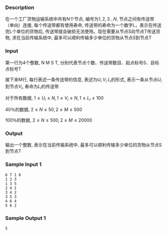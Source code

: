 ### Description

在一个工厂货物运输系统中共有N个节点, 编号为$1,2,3 \dots N,$ 节点之间有传送带（单向）连接, 每个传送带都有使用寿命, 传送带的寿命为一个数字L，表示在传送完L个单位的货物后, 传送带就会破损无法使用。现在需要从节点S向节点T传送货物, 求在当前传输系统中, 最多可以顺利传输多少单位的货物从节点S到节点T



### Input

第一行为4个整数,  N M S T, 分别代表节点个数、传送带数目、起点标号S、目标点标号T

接下来M行, 每行表述一条传送带的信息, 表述为$U_i\ V_i\ L_i$的形式, 表示一条从节点$U_i$到节点$V_i$, 寿命为$L_i$的传送带

对于所有数据, $1 \leq U_i \leq N, 1 \leq V_i \leq N, 1 \leq L_i \leq 100$

40％的数据, $2 \leq N \leq 50, 2 \leq M \leq 500$

100％的数据, $2 \leq N \leq 500, 2 \leq M \leq 20000$



### Output

输出一个整数, 表示在当前传输系统中, 最多可以顺利传输多少单位的货物从节点S到节点T



### Sample Input 1 

```
6 7 1 6
1 2 3
1 3 5
2 4 1
3 4 2
3 5 3
4 6 4
5 6 2
```



### Sample Output 1

```
5
```

